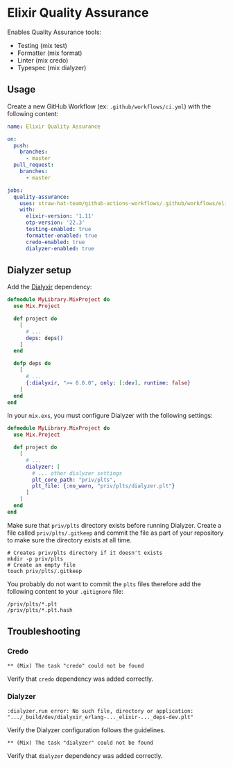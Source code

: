 # Elixir Quality Assurance

Enables Quality Assurance tools:

- Testing (mix test)
- Formatter (mix format)
- Linter (mix credo)
- Typespec (mix dialyzer)

## Usage

Create a new GitHub Workflow (ex: `.github/workflows/ci.yml`) with the following content:

```yaml
name: Elixir Quality Assurance

on:
  push:
    branches:
      - master
  pull_request:
    branches:
      - master

jobs:
  quality-assurance:
    uses: straw-hat-team/github-actions-workflows/.github/workflows/elixir-quality-assurance.yml@master
    with:
      elixir-version: '1.11'
      otp-version: '22.3'
      testing-enabled: true
      formatter-enabled: true
      credo-enabled: true
      dialyzer-enabled: true
```

## Dialyzer setup

Add the [Dialyxir](https://github.com/jeremyjh/dialyxir) dependency:

```elixir
defmodule MyLibrary.MixProject do
  use Mix.Project

  def project do
    [
      # ...
      deps: deps()
    ]
  end

  defp deps do
    [
      # ...
      {:dialyxir, ">= 0.0.0", only: [:dev], runtime: false}
    ]
  end
end
```

In your `mix.exs`, you must configure Dialyzer with the following settings:

```elixir
defmodule MyLibrary.MixProject do
  use Mix.Project

  def project do
    [
      # ...
      dialyzer: [
        # ... other dialyzer settings
        plt_core_path: "priv/plts",
        plt_file: {:no_warn, "priv/plts/dialyzer.plt"}
      ]
    ]
  end
end
```

Make sure that `priv/plts` directory exists before running Dialyzer. Create a file called `priv/plts/.gitkeep` and
commit the file as part of your repository to make sure the directory exists at all time.

```shell
# Creates priv/plts directory if it doesn't exists
mkdir -p priv/plts
# Create an empty file
touch priv/plts/.gitkeep
```

You probably do not want to commit the `plts` files therefore add the following content to your `.gitignore` file:

```.gitignore
/priv/plts/*.plt
/priv/plts/*.plt.hash
```

## Troubleshooting

### Credo

```log
** (Mix) The task "credo" could not be found
```

Verify that `credo` dependency was added correctly.

### Dialyzer

```log
:dialyzer.run error: No such file, directory or application: ".../_build/dev/dialyxir_erlang-..._elixir-..._deps-dev.plt"
```

Verify the Dialyzer configuration follows the guidelines.

```log
** (Mix) The task "dialyzer" could not be found
```

Verify that `dialyzer` dependency was added correctly.
